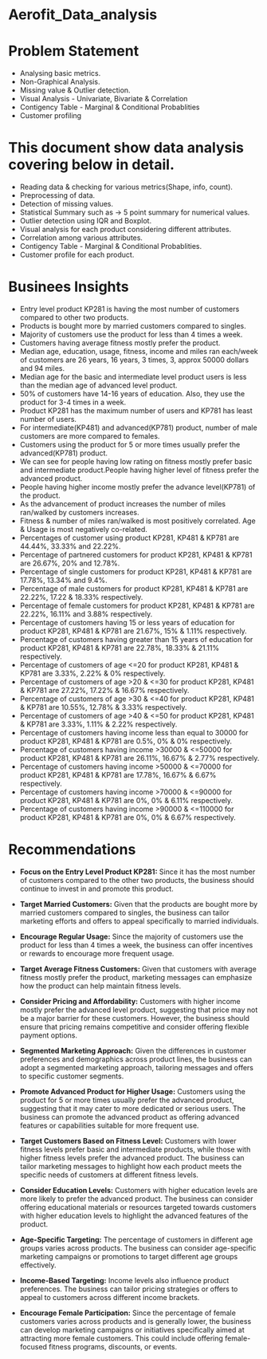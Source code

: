 # Aerofit_Data_analysis

# Problem Statement
- Analysing basic metrics.
- Non-Graphical Analysis.
- Missing value & Outlier detection.
- Visual Analysis - Univariate, Bivariate & Correlation
- Contigency Table - Marginal & Conditional Probablities
- Customer profiling

# This document show data analysis covering below in detail.

- Reading data & checking for various metrics(Shape, info, count).
- Preprocessing of data.
- Detection of missing values.
- Statistical Summary such as -> 5 point summary for numerical values.
- Outlier detection using IQR and Boxplot.
- Visual analysis for each product considering different attributes.
- Correlation among various attributes.
- Contigency Table - Marginal & Conditional Probablities.
- Customer profile for each product.

# Businees Insights
- Entry level product KP281 is having the most number of customers compared to other two products.
- Products is bought more by married customers compared to singles.
- Majority of customers use the product for less than 4 times a week.
- Customers having average fitness mostly prefer the product.
- Median age, education, usage, fitness, income and miles ran each/week of customers are 26 years, 16 years, 3 times, 3, approx 50000 dollars and 94 miles.
- Median age for the basic and intermediate level product users is less than the median age of advanced level product.
- 50% of customers have 14-16 years of education. Also, they use the product for 3-4 times in a week.
- Product KP281 has the maximum number of users and KP781 has least number of users.
- For intermediate(KP481) and advanced(KP781) product, number of male customers are more compared to females.
- Customers using the product for 5 or more times usually prefer the advanced(KP781) product.
- We can see for people having low rating on fitness mostly prefer basic and intermediate product.People having higher level of fitness prefer the advanced product.
- People having higher income mostly prefer the advance level(KP781) of the product.
- As the advancement of product increases the number of miles ran/walked by customers increases.
- Fitness & number of miles ran/walked is most positively correlated. Age & Usage is most negatively co-related.
- Percentages of customer using product KP281, KP481 & KP781 are 44.44%, 33.33% and 22.22%.
- Percentage of partnered customers for product KP281, KP481 & KP781 are 26.67%, 20% and 12.78%.
- Percentage of single customers for product KP281, KP481 & KP781 are 17.78%, 13.34% and 9.4%.
- Percentage of male customers for product KP281, KP481 & KP781 are 22.22%, 17.22 & 18.33% respectively.
- Percentage of female customers for product KP281, KP481 & KP781 are 22.22%, 16.11% and 3.88% respectively.
- Percentage of customers having 15 or less years of education for product KP281, KP481 & KP781 are 21.67%, 15% & 1.11% respectively.
- Percentage of customers having greater than 15 years of education for product KP281, KP481 & KP781 are 22.78%, 18.33% & 21.11% respectively.
- Percentage of customers of age <=20 for product KP281, KP481 & KP781 are 3.33%, 2.22% & 0% respectively.
- Percentage of customers of age >20 & <=30 for product KP281, KP481 & KP781 are 27.22%, 17.22% & 16.67% respectively.
- Percentage of customers of age >30 & <=40 for product KP281, KP481 & KP781 are 10.55%, 12.78% & 3.33% respectively.
- Percentage of customers of age >40 & <=50 for product KP281, KP481 & KP781 are 3.33%, 1.11% & 2.22% respectively.
- Percentage of customers having income less than equal to 30000 for product KP281, KP481 & KP781 are 0.5%, 0% & 0% respectively.
- Percentage of customers having income >30000 & <=50000 for product KP281, KP481 & KP781 are 26.11%, 16.67% & 2.77% respectively.
- Percentage of customers having income >50000 & <=70000 for product KP281, KP481 & KP781 are 17.78%, 16.67% & 6.67% respectively.
- Percentage of customers having income >70000 & <=90000 for product KP281, KP481 & KP781 are 0%, 0% & 6.11% respectively.
- Percentage of customers having income >90000 & <=110000 for product KP281, KP481 & KP781 are 0%, 0% & 6.67% respectively.


# Recommendations
- **Focus on the Entry Level Product KP281:** Since it has the most number of customers compared to the other two products, the business should continue to invest in and promote this product.

- **Target Married Customers:** Given that the products are bought more by married customers compared to singles, the business can tailor marketing efforts and offers to appeal specifically to married individuals.

- **Encourage Regular Usage:** Since the majority of customers use the product for less than 4 times a week, the business can offer incentives or rewards to encourage more frequent usage.

- **Target Average Fitness Customers:** Given that customers with average fitness mostly prefer the product, marketing messages can emphasize how the product can help maintain fitness levels.

- **Consider Pricing and Affordability:** Customers with higher income mostly prefer the advanced level product, suggesting that price may not be a major barrier for these customers. However, the business should ensure that pricing remains competitive and consider offering flexible payment options.

- **Segmented Marketing Approach:** Given the differences in customer preferences and demographics across product lines, the business can adopt a segmented marketing approach, tailoring messages and offers to specific customer segments.

- **Promote Advanced Product for Higher Usage:** Customers using the product for 5 or more times usually prefer the advanced product, suggesting that it may cater to more dedicated or serious users. The business can promote the advanced product as offering advanced features or capabilities suitable for more frequent use.

- **Target Customers Based on Fitness Level:** Customers with lower fitness levels prefer basic and intermediate products, while those with higher fitness levels prefer the advanced product. The business can tailor marketing messages to highlight how each product meets the specific needs of customers at different fitness levels.

- **Consider Education Levels:** Customers with higher education levels are more likely to prefer the advanced product. The business can consider offering educational materials or resources targeted towards customers with higher education levels to highlight the advanced features of the product.

- **Age-Specific Targeting:** The percentage of customers in different age groups varies across products. The business can consider age-specific marketing campaigns or promotions to target different age groups effectively.

- **Income-Based Targeting:** Income levels also influence product preferences. The business can tailor pricing strategies or offers to appeal to customers across different income brackets.

- **Encourage Female Participation:** Since the percentage of female customers varies across products and is generally lower, the business can develop marketing campaigns or initiatives specifically aimed at attracting more female customers. This could include offering female-focused fitness programs, discounts, or events.

